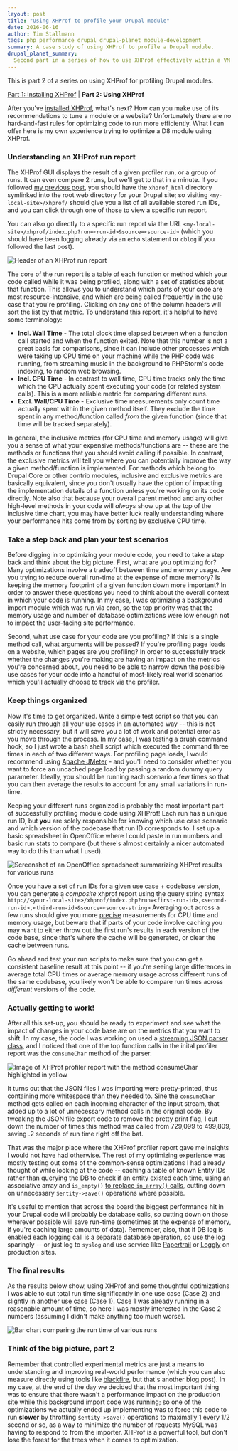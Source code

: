 ```yaml
---
layout: post
title: "Using XHProf to profile your Drupal module"
date: 2016-06-16
author: Tim Stallmann
tags: php performance drupal drupal-planet module-development
summary: A case study of using XHProf to profile a Drupal module.
drupal_planet_summary:
  Second part in a series of how to use XHProf effectively within a VM for a Drupal website.
---
```


This is part 2 of a series on using XHProf for profiling Drupal modules.

[Part 1: Installing XHProf](/2016/05/26/installing-xhprof.html) | **Part 2: Using XHProf**

After you've [installed XHProf](/2016/05/26/installing-xhprof.html), what's next? How can you make use of its recommendations to tune a module or a website? Unfortunately there are no hard-and-fast rules for optimizing code to run more efficiently. What I can offer here is my own experience trying to optimize a D8 module using XHProf.

### Understanding an XHProf run report

The XHProf GUI displays the result of a given profiler run, or a group of runs. It can even compare 2 runs, but we'll get to that in a minute. If you followed [my previous post](/2016/05/26/installing-xhprof.html), you should have the `xhprof_html` directory symlinked into the root web directory for your Drupal site; so visiting `<my-local-site>/xhprof/` should give you a list of all available stored run IDs, and you can click through one of those to view a specific run report.

You can also go directly to a specific run report via the URL `<my-local-site>/xhprof/index.php?run=<run-id>&source=<source-id>` (which you should have been logging already via an `echo` statement or `dblog` if you followed the last post).

<img src="/assets/img/blog/xhprof-results-page-screenshot.png" alt="Header of an XHProf run report">

The core of the run report is a table of each function or method which your code called while it was being profiled, along with a set of statistics about that function. This allows you to understand which parts of your code are most resource-intensive, and which are being called frequently in the use case that you're profiling. Clicking on any one of the column headers will sort the list by that metric. To understand this report, it's helpful to have some terminology:

* **Incl. Wall Time** - The total clock time elapsed between when a function call started and when the function exited. Note that this number is not a great basis for comparisons, since it can include other processes which were taking up CPU time on your machine while the PHP code was running, from streaming music in the background to PHPStorm's code indexing, to random web browsing.
* **Incl. CPU Time** - In contrast to wall time, CPU time tracks only the time which the CPU actually spent executing your code (or related system calls). This is a more reliable metric for comparing different runs.
* **Excl. Wall/CPU Time** - Exclusive time measurements only count time actually spent within the given method itself. They exclude the time spent in any method/function called *from* the given function (since that time will be tracked separately).

In general, the inclusive metrics (for CPU time and memory usage) will give you a sense of what your expensive methods/functions are -- these are the methods or functions that you should avoid calling if possible. In contrast, the exclusive metrics will tell you where you can potentially improve the way a given method/function is implemented. For methods which belong to Drupal Core or other contrib modules, inclusive and exclusive metrics are basically equivalent, since you don't usually have the option of impacting the implementation details of a function unless you're working on its code directly. Note also that because your overall parent method and any other high-level methods in your code will *always* show up at the top of the inclusive time chart, you may have better luck really understanding where your performance hits come from by sorting by exclusive CPU time.

### Take a step back and plan your test scenarios

Before digging in to optimizing your module code, you need to take a step back and think about the big picture. First, what are you optimizing for? Many optimizations involve a tradeoff between time and memory usage. Are you trying to reduce overall run-time at the expense of more memory? Is keeping the memory footprint of a given function down more important? In order to answer these questions you need to think about the overall context in which your code is running. In my case, I was optimizing a background import module which was run via cron, so the top priority was that the memory usage and number of database optimizations were low enough not to impact the user-facing site performance.

Second, what use case for your code are you profiling? If this is a single method call, what arguments will be passed? If you're profiling page loads on a website, which pages are you profiling? In order to successfully track whether the changes you're making are having an impact on the metrics you're concerned about, you need to be able to narrow down the possible use cases for your code into a handful of most-likely real world scenarios which you'll actually choose to track via the profiler.

### Keep things organized

Now it's time to get organized. Write a simple test script so that you can easily run through all your use cases in an automated way -- this is not strictly necessary, but it will save you a lot of work and potential error as you move through the process. In my case, I was testing a drush command hook, so I just wrote a bash shell script which executed the command three times in each of two different ways. For profiling page loads, I would recommend using [Apache JMeter](https://jmeter.apache.org/) - and you'll need to consider whether you want to force an uncached page load by passing a random dummy query parameter. Ideally, you should be running each scenario a few times so that you can then average the results to account for any small variations in run-time.

Keeping your different runs organized is probably the most important part of successfully profiling module code using XHProf! Each run has a unique run ID, but **you** are solely responsible for knowing which use case scenario and which version of the codebase that run ID corresponds to. I set up a basic spreadsheet in OpenOffice where I could paste in run numbers and basic run stats to compare (but there's almost certainly a nicer automated way to do this than what I used).

<img src="/assets/img/blog/xhprof-results-spreadsheet.png" alt="Screenshot of an OpenOffice spreadsheet summarizing XHProf results for various runs">

Once you have a set of run IDs for a given use case + codebase version, you can generate a *composite* xhprof report using the query string syntax `http://<your-local-site>/xhprof/index.php?run=<first-run-id>,<second-run-id>,<third-run-id>&source=<source-string>` Averaging out across a few runs should give you more [precise](https://en.wikipedia.org/wiki/Accuracy_and_precision) measurements for CPU time and memory usage, but beware that if parts of your code involve caching you may want to either throw out the first run's results in each version of the code base, since that's where the cache will be generated, or clear the cache between runs.

Go ahead and test your run scripts to make sure that you can get a consistent baseline result at this point -- if you're seeing large differences in average total CPU times or average memory usage across different runs of the same codebase, you likely won't be able to compare run times across *different* versions of the code.

### Actually getting to work!

After all this set-up, you should be ready to experiment and see what the impact of changes in your code base are on the metrics that you want to shift. In my case, the code I was working on used a [streaming JSON parser class](https://github.com/squix78/jsonstreamingparser), and I noticed that one of the top function calls in the inital profiler report was the `consumeChar` method of the parser.

<img src="/assets/img/blog/xhprof-results-page.png" alt="Image of XHProf profiler report with the method consumeChar highlighted in yellow">

It turns out that the JSON files I was importing were pretty-printed, thus containing more whitespace than they needed to. Sine the `consumeChar` method gets called on each incoming character of the input stream, that added up to a lot of unnecessary method calls in the original code. By tweaking the JSON file export code to remove the pretty print flag, I cut down the number of times this method was called from 729,099 to 499,809, saving .2 seconds of run time right off the bat.

That was the major place where the XHProf profiler report gave me insights I would not have had otherwise. The rest of my optimizing experience was mostly testing out some of the common-sense optimizations I had already thought of while looking at the code -- caching a table of known Entity IDs rather than querying the DB to check if an entity existed each time, using an associative array and `is_empty()` [to replace `in_array()` calls](http://www.w3programmers.com/phps-in_array-function-is-really-slow/), cutting down on unnecessary `$entity->save()` operations where possible.

It's useful to mention that across the board the biggest performance hit in your Drupal code will probably be database calls, so cutting down on those wherever possible will save run-time (sometimes at the expense of memory, if you're caching large amounts of data). Remember, also, that if DB log is enabled each logging call is a separate database operation, so use the log sparingly -- or just log to `syslog` and use service like [Papertrail](https://papertrailapp.com/) or [Loggly](https://www.loggly.com/) on production sites.

### The final results

As the results below show, using XHProf and some thoughtful optimizations I was able to cut total run time significantly in one use case (Case 2) and slightly in another use case (Case 1). Case 1 was already running in a reasonable amount of time, so here I was mostly interested in the Case 2 numbers (assuming I didn't make anything too much worse).

<img src="/assets/img/blog/xhprof-results-graph.png" alt="Bar chart comparing the run time of various runs">

### Think of the big picture, part 2

Remember that controlled experimental metrics are just a means to understanding and improving real-world performance (which you can also measure directly using tools like [blackfire](https://blackfire.io/), but that's another blog post). In my case, at the end of the day we decided that the most important thing was to ensure that there wasn't a performance impact on the production site while this background import code was running; so one of the optimizations we actually ended up implementing was to force this code to run **slower** by throttling `$entity->save()` operations to maximally 1 every 1/2 second or so, as a way to minimize the number of requests MySQL was having to respond to from the importer. XHProf is a powerful tool, but don't lose the forest for the trees when it comes to optimization.
